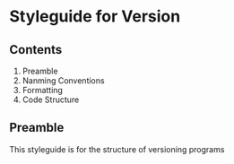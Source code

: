 # Styleguide for Version

## Contents

1. Preamble
2. Nanming Conventions
3. Formatting
4. Code Structure

## Preamble
This styleguide is for the structure of versioning programs
